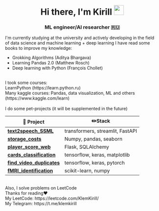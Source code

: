 <h1 align="center">Hi there, I'm Kirill</a> 
<img src="https://github.com/blackcater/blackcater/raw/main/images/Hi.gif" height="32"/></h1>
<h3 align="center"> ML engineer/AI researcher 🇷🇺 </h3>

I'm currently studying at the university and actively developing in the field of data science and machine learning + deep learning
I have read some books to improve my knowledge:
* Grokking Algorithms (Aditya Bhargava)
* Learning Pandas 2.0 (Matthew Rosch)
* Deep learning with Python (François Chollet)
<br>
I took some courses: <br>
LearnPython (https://learn.python.ru) <br>
Many kaggle courses: Pandas, data visualization, ML and others (https://www.kaggle.com/learn)
<br>
<br>
I do some pet-projects (it will be supplemented in the future)
<table>
  <thead align="center">
    <tr border: none;>
      <th><b>📘 Project</b></th>
      <th><b>✏️Stack</b></th>
    </tr>

  <tbody>
    <tr>
      <td><a href="    https://github.com/trizyx/Article_to_Dialogue"><b>text2speech_SSML</b></a></td>
      <td>transformers, streamlit, FastAPI</td>
    </tr>
    <tr>
      <td><a href="https://github.com/KirillKlem/storage_costs"><b>storage_costs</b></a></td>
      <td>Numpy, pandas, seaborn</td>
    </tr>
      <td><a href="https://github.com/KirillKlem/player-score-web"><b>player_score_web</b></a></td>
      <td>Flask, SQLAlchemy</td>
    <tr>
      <td><a href="https://github.com/KirillKlem/cards_classification"><b>cards_classification</b></a></td>
      <td>tensorflow, keras, matplotlib</td>
    </tr>
    <tr>
      <td><a href="https://github.com/KirillKlem/CU_in_ML"><b>find_video_duplicates</b></a></td>
      <td>tensorflow, keras, pytorch</td>
    </tr>
    <tr>
      <td><a href="https://github.com/KirillKlem/Brain-Atlas-Clustering-for-Individual-fMRI-Fingerprints"><b>fMRI_identification</b></a></td>
      <td>scikit-learn, numpy</td>
    </tr>
  </tbody>
</table>

<br>
Also, I solve problems on LeetCode <br>
Thanks for reading❤️ <br>
My LeetCode: https://leetcode.com/KlemKirill/ <br>
My Telegram: https://t.me/klemkirill <br>

<!--


- 🔭 I’m currently working on ...
- 🌱 I’m currently learning ...
- 👯 I’m looking to collaborate on ...
- 🤔 I’m looking for help with ...
- 💬 Ask me about ...
- 📫 How to reach me: ...
- 😄 Pronouns: ...
- ⚡ Fun fact: ...
-->
